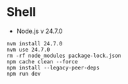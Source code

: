# Shell

- Node.js v 24.7.0

```
nvm install 24.7.0
nvm use 24.7.0
rm -rf node_modules package-lock.json
npm cache clean --force
npm install --legacy-peer-deps
npm run dev
```
